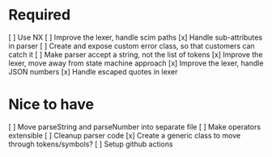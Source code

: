 # Required
[ ] Use NX
[ ] Improve the lexer, handle scim paths
[x] Handle sub-attributes in parser
[ ] Create and expose custom error class, so that customers can catch it
[ ] Make parser accept a string, not the list of tokens
[x] Improve the lexer, move away from state machine approach
[x] Improve the lexer, handle JSON numbers
[x] Handle escaped quotes in lexer

# Nice to have
[ ] Move parseString and parseNumber into separate file
[ ] Make operators extensible 
[ ] Cleanup parser code
[x] Create a generic class to move through tokens/symbols?
[ ] Setup github actions
